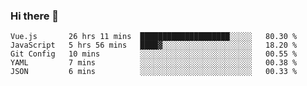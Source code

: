 ### Hi there 👋

<!--
**xin-code/Xin-code** is a ✨ _special_ ✨ repository because its `README.md` (this file) appears on your GitHub profile.

Here are some ideas to get you started:
<!--START_SECTION:waka-->
```text
Vue.js       26 hrs 11 mins  ████████████████████░░░░░   80.30 % 
JavaScript   5 hrs 56 mins   ████▓░░░░░░░░░░░░░░░░░░░░   18.20 % 
Git Config   10 mins         ░░░░░░░░░░░░░░░░░░░░░░░░░   00.55 % 
YAML         7 mins          ░░░░░░░░░░░░░░░░░░░░░░░░░   00.38 % 
JSON         6 mins          ░░░░░░░░░░░░░░░░░░░░░░░░░   00.33 % 
```
<!--END_SECTION:waka-->
